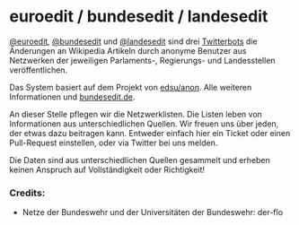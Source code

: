 euroedit / bundesedit / landesedit
==================================

[@euroedit](https://twitter.com/euroedit), [@bundesedit](https://twitter.com/bundesedit) und [@landesedit](https://twitter.com/landesedit) sind drei [Twitterbots](http://en.wikipedia.org/wiki/Twitterbot) die Änderungen an Wikipedia Artikeln durch anonyme Benutzer aus Netzwerken der jeweiligen Parlaments-, Regierungs- und Landesstellen veröffentlichen.

Das System basiert auf dem Projekt von [edsu/anon](https://github.com/edsu/anon). Alle weiteren Informationen und [bundesedit.de](http://bundesedit.de).

An dieser Stelle pflegen wir die Netzwerklisten. Die Listen leben von Informationen aus unterschiedlichen Quellen. Wir freuen uns über jeden, der etwas dazu beitragen kann. Entweder einfach hier ein Ticket oder einen Pull-Request einstellen, oder via Twitter bei uns melden.

Die Daten sind aus unterschiedlichen Quellen gesammelt und erheben keinen Anspruch auf Vollständigkeit oder Richtigkeit!

### Credits:
* Netze der Bundeswehr und der Universitäten der Bundeswehr: der-flo

